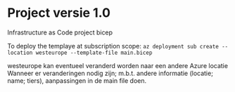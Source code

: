 # Project versie 1.0

Infrastructure as Code project bicep

To deploy the templaye at subscription scope:
`az deployment sub create --location westeurope --template-file main.bicep`

westeurope kan eventueel veranderd worden naar een andere Azure locatie
Wanneer er veranderingen nodig zijn; m.b.t. andere informatie (locatie; name; tiers), aanpassingen in de main file doen. 

